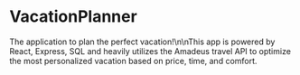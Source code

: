 # VacationPlanner

The application to plan the perfect vacation!\n\nThis app is powered by React, Express, SQL and heavily utilizes the Amadeus travel API to optimize the most personalized vacation based on price, time, and comfort. 
